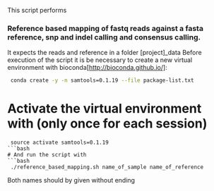 This script performs 
### Reference based mapping of fastq reads against a fasta reference, snp and indel calling and consensus calling.
It expects the reads and reference in a folder [project]_data
Before execution of the script it is be necessary to 
create a new virtual environment with bioconda[http://bioconda.github.io/]:
```bash
 conda create -y -n samtools=0.1.19 --file package-list.txt
```
# Activate the virtual environment with (only once for each session)
```
 source activate samtools=0.1.19
```bash
# And run the script with
```bash 
 ./reference_based_mapping.sh name_of_sample name_of_reference
```
Both names should by given without ending
